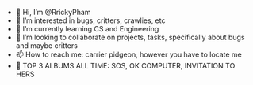 - 👋 Hi, I’m @RrickyPham
- 👀 I’m interested in bugs, critters, crawlies, etc
- 🌱 I’m currently learning CS and Engineering
- 💞️ I’m looking to collaborate on projects, tasks, specifically about bugs and maybe critters
- 📫 How to reach me: carrier pidgeon, however you have to locate me
- 🎵 TOP 3 ALBUMS ALL TIME: SOS, OK COMPUTER, INVITATION TO HERS

<!---
RrickyPham/RrickyPham is a ✨ special ✨ repository because its `README.md` (this file) appears on your GitHub profile.
You can click the Preview link to take a look at your changes.
--->
